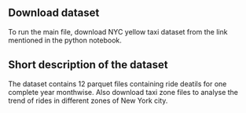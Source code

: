 ## Download dataset
To run the main file, download NYC yellow taxi dataset from the link mentioned in the python notebook.
## Short description of the dataset
The dataset contains 12 parquet files containing ride deatils for one complete year monthwise.
Also download taxi zone files to analyse the trend of rides in different zones of New York city.
